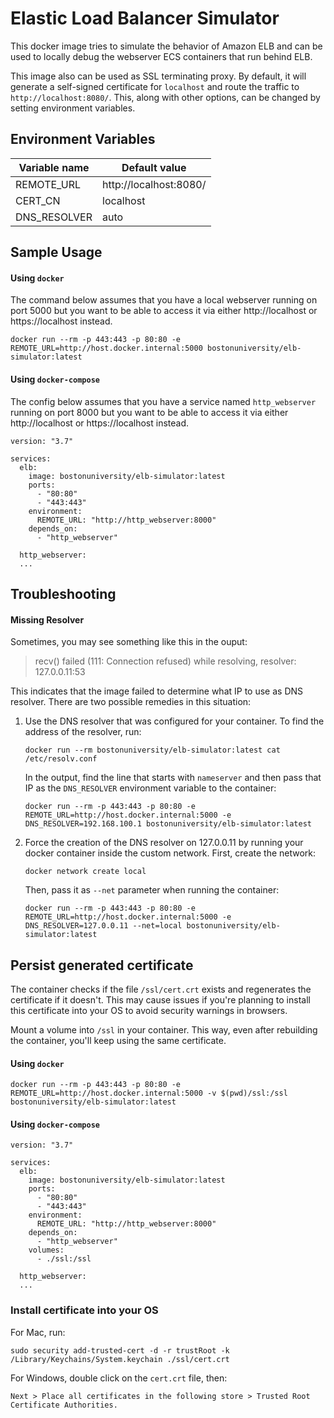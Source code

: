 # Elastic Load Balancer Simulator

This docker image tries to simulate the behavior of Amazon ELB and can be used
to locally debug the webserver ECS containers that run behind ELB.

This image also can be used as SSL terminating proxy. By default, it will generate
a self-signed certificate for `localhost` and route the traffic to `http://localhost:8080/`.
This, along with other options, can be changed by setting environment variables.


## Environment Variables

Variable name | Default value
--------------|------------------------
REMOTE_URL    | http://localhost:8080/
CERT_CN       | localhost
DNS_RESOLVER  | auto


## Sample Usage

#### Using `docker`

The command below assumes that you have a local webserver running on port 5000
but you want to be able to access it via 
either http://localhost or https://localhost instead.
```
docker run --rm -p 443:443 -p 80:80 -e REMOTE_URL=http://host.docker.internal:5000 bostonuniversity/elb-simulator:latest
```

#### Using `docker-compose`

The config below assumes that you have a service named `http_webserver`
running on port 8000 but you want to be able to access it via 
either http://localhost or https://localhost instead.
```
version: "3.7"

services:
  elb:
    image: bostonuniversity/elb-simulator:latest
    ports:
      - "80:80"
      - "443:443"
    environment:
      REMOTE_URL: "http://http_webserver:8000"
    depends_on:
      - "http_webserver"

  http_webserver:
  ...
```


## Troubleshooting

#### Missing Resolver

Sometimes, you may see something like this in the ouput:

> recv() failed (111: Connection refused) while resolving, resolver: 127.0.0.11:53

This indicates that the image failed to determine what IP to use as DNS resolver.
There are two possible remedies in this situation:

1. Use the DNS resolver that was configured for your container.
    To find the address of the resolver, run: 
    ```
    docker run --rm bostonuniversity/elb-simulator:latest cat /etc/resolv.conf
    ```

    In the output, find the line that starts with `nameserver`
    and then pass that IP as the `DNS_RESOLVER` environment variable to the container:
    ```
    docker run --rm -p 443:443 -p 80:80 -e REMOTE_URL=http://host.docker.internal:5000 -e DNS_RESOLVER=192.168.100.1 bostonuniversity/elb-simulator:latest
    ```

1. Force the creation of the DNS resolver on 127.0.0.11 
    by running your docker container inside the custom network.
    First, create the network:
    ```
    docker network create local
    ```

    Then, pass it as `--net` parameter when running the container:
    ```
    docker run --rm -p 443:443 -p 80:80 -e REMOTE_URL=http://host.docker.internal:5000 -e DNS_RESOLVER=127.0.0.11 --net=local bostonuniversity/elb-simulator:latest
    ```


## Persist generated certificate

The container checks if the file `/ssl/cert.crt` exists and regenerates the
certificate if it doesn't. This may cause issues if you're planning to install
this certificate into your OS to avoid security warnings in browsers.

Mount a volume into `/ssl` in your container. This way, even after rebuilding
the container, you'll keep using the same certificate.

#### Using `docker`

```
docker run --rm -p 443:443 -p 80:80 -e REMOTE_URL=http://host.docker.internal:5000 -v $(pwd)/ssl:/ssl bostonuniversity/elb-simulator:latest
```

#### Using `docker-compose`

```
version: "3.7"

services:
  elb:
    image: bostonuniversity/elb-simulator:latest
    ports:
      - "80:80"
      - "443:443"
    environment:
      REMOTE_URL: "http://http_webserver:8000"
    depends_on:
      - "http_webserver"
    volumes:
      - ./ssl:/ssl

  http_webserver:
  ...
```

### Install certificate into your OS

For Mac, run:
```
sudo security add-trusted-cert -d -r trustRoot -k /Library/Keychains/System.keychain ./ssl/cert.crt
```

For Windows, double click on the `cert.crt` file, then:
```
Next > Place all certificates in the following store > Trusted Root Certificate Authorities.
```
